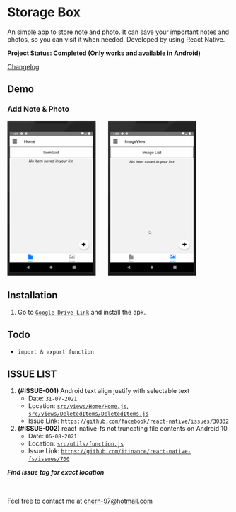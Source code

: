 # Storage Box

An simple app to store note and photo. It can save your important notes and photos, so you can visit it when needed. Developed by using React Native.

**Project Status: Completed (Only works and available in Android)**

[Changelog](CHANGELOG.md)

## Demo

### Add Note & Photo
<img src="https://github.com/ShyeChern/storage-box/raw/master/gif/note.gif" alt="Note" width="200" height="350"> &nbsp; &nbsp; &nbsp; <img src="https://github.com/ShyeChern/storage-box/raw/master/gif/photo.gif" alt="Photo" width="200" height="350">

## Installation

1. Go to [`Google Drive Link`](https://drive.google.com/file/d/1UTsHzpWJPRslR1lrwMv2RyGRSEqNO9fo/view?usp=sharing) and install the apk.

## Todo

- `import & export function`

## ISSUE LIST

1. **(#ISSUE-001)** Android text align justify with selectable text
   - Date: `31-07-2021`
   - Location: [`src/views/Home/Home.js`](src/views/Home/Home.js), [`src/views/DeletedItems/DeletedItems.js`](src/views/DeletedItems/DeletedItems.js)
   - Issue Link: [`https://github.com/facebook/react-native/issues/30332`](https://github.com/facebook/react-native/issues/30332)
2. **(#ISSUE-002)** react-native-fs not truncating file contents on Android 10 
   - Date: `06-08-2021`
   - Location: [`src/utils/function.js`](src/utils/function.js)
   - Issue Link: [`https://github.com/itinance/react-native-fs/issues/700`](https://github.com/itinance/react-native-fs/issues/700)

**_Find issue tag for exact location_**

\
\
Feel free to contact me at chern-97@hotmail.com
